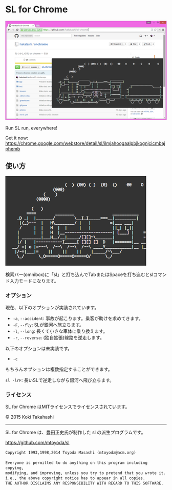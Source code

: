 SL for Chrome
=============

![Screenshot](assets/screenshot01.png)

Run SL run, everywhere!

Get it now: https://chrome.google.com/webstore/detail/sl/ilmjahoogaalpbjkognjcicmbajphemb

## 使い方

![Tile](assets/tile.png)

検索バー(omnibox)に「sl」と打ち込んでTabまたはSpaceを打ち込むとslコマンド入力モードになります。

### オプション

現在、以下のオプションが実装されています。

* `-a`, `--accident`: 事故が起こります。乗客が助けを求めてきます。
* `-F`, `--fly`: SLが銀河へ旅立ちます。
* `-l`, `--long`: 長くて小さな車体に乗り換えます。
* `-r`, `--reverse`: (独自拡張)線路を逆走します。

以下のオプションは未実装です。

* `-c`

もちろんオプションは複数指定することができます。

`sl -lrF`: 長いSLで逆走しながら銀河へ飛び立ちます。

### ライセンス

SL for Chrome はMITライセンスでライセンスされています。

&copy; 2015 Koki Takahashi

---

SL for Chrome は、豊田正史氏が制作した sl の派生プログラムです。

https://github.com/mtoyoda/sl

	Copyright 1993,1998,2014 Toyoda Masashi (mtoyoda@acm.org)

	Everyone is permitted to do anything on this program including copying,
	modifying, and improving, unless you try to pretend that you wrote it.
	i.e., the above copyright notice has to appear in all copies.
	THE AUTHOR DISCLAIMS ANY RESPONSIBILITY WITH REGARD TO THIS SOFTWARE.
